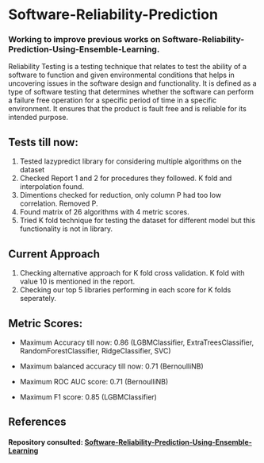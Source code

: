 # Software-Reliability-Prediction
### Working to improve previous works on Software-Reliability-Prediction-Using-Ensemble-Learning.
Reliability Testing is a testing technique that relates to test the ability of a software to function and given environmental conditions that helps in uncovering issues in the software design and functionality. It is defined as a type of software testing that determines whether the software can perform a failure free operation for a specific period of time in a specific environment. It ensures that the product is fault free and is reliable for its intended purpose.

## Tests till now:
1. Tested lazypredict library for considering multiple algorithms on the dataset
2. Checked Report 1 and 2 for procedures they followed. K fold and interpolation found.
3. Dimentions checked for reduction, only column P had too low correlation. Removed P.
4. Found matrix of 26 algorithms with 4 metric scores.
5. Tried K fold technique for testing the dataset for different model but this functionality is not in library.

## Current Approach
1. Checking alternative approach for K fold cross validation. K fold with value 10 is mentioned in the report.
2. Checking our top 5 libraries performing in each score for K folds seperately.

## Metric Scores:
- Maximum Accuracy till now: 0.86
(LGBMClassifier, ExtraTreesClassifier, RandomForestClassifier, RidgeClassifier, SVC)

- Maximum balanced accuracy till now: 0.71
(BernoulliNB)

- Maximum ROC AUC score: 0.71 (BernoulliNB)

- Maximum F1 score: 0.85 (LGBMClassifier)



## References
#### Repository consulted: [Software-Reliability-Prediction-Using-Ensemble-Learning](https://github.com/SarthakSahoo/Software-Reliability-Prediction-Using-Ensemble-Learning)
